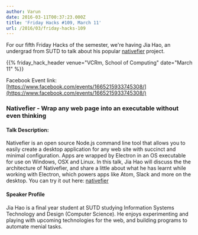 ```yaml
---
author: Varun
date: 2016-03-11T00:37:23.000Z
title: 'Friday Hacks #109, March 11'
url: /2016/03/friday-hacks-109
---
```


For our fifth Friday Hacks of the semester, we're having Jia Hao, an undergrad from SUTD to talk about his popular [nativefier](http://github.com/jiahaog/nativefier) project.

{{% friday_hack_header venue="VCRm, School of Computing" date="March 11" %}}

Facebook Event link: [https://www.facebook.com/events/1665215933745308/](https://www.facebook.com/events/1665215933745308/)

### Nativefier - Wrap any web page into an executable without even thinking

#### Talk Description:
Nativefier is an open source Node.js command line tool that allows you to easily create a desktop application for any web site with succinct and minimal configuration. Apps are wrapped by Electron in an OS executable for use on Windows, OSX and Linux. In this talk, Jia Hao will discuss the the architecture of Nativefier, and share a little about what he has learnt while working with Electron, which powers apps like Atom, Slack and more on the desktop. You can try it out here: [nativefier](https://github.com/jiahaog/nativefier)

#### Speaker Profile
Jia Hao is a final year student at SUTD studying Information Systems Technology and Design (Computer Science). He enjoys experimenting and playing with upcoming technologies for the web, and building programs to automate menial tasks.
